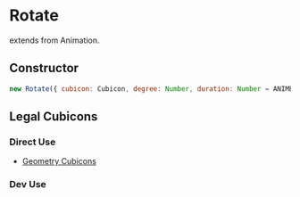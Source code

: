 # Rotate

extends from Animation.

## Constructor

```js
new Rotate({ cubicon: Cubicon, degree: Number, duration: Number = ANIME.ROTATE });
```

## Legal Cubicons

### Direct Use

- [Geometry Cubicons](/reference/cubicon/geometry/geometry.md)

### Dev Use
